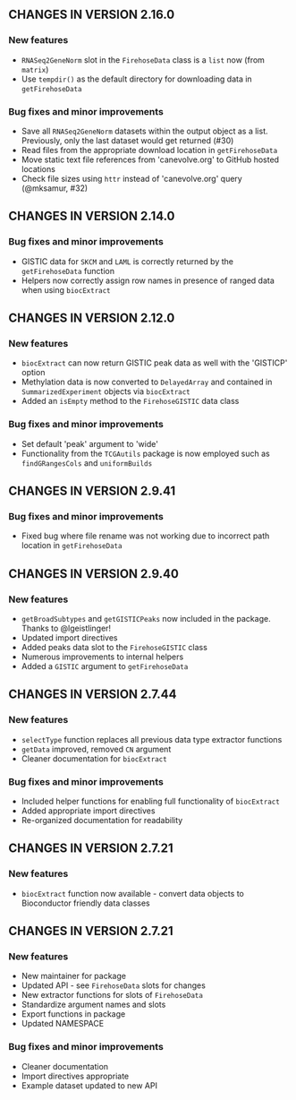 ## CHANGES IN VERSION 2.16.0

### New features

* `RNASeq2GeneNorm` slot in the `FirehoseData` class is a `list` now (from
`matrix`)
* Use `tempdir()` as the default directory for downloading data in
`getFirehoseData`

### Bug fixes and minor improvements

* Save all `RNASeq2GeneNorm` datasets within the output object as a list.
Previously, only the last dataset would get returned (#30)
* Read files from the appropriate download location in `getFirehoseData`
* Move static text file references from 'canevolve.org' to GitHub hosted
locations
* Check file sizes using `httr` instead of 'canevolve.org' query
(@mksamur, #32)

## CHANGES IN VERSION 2.14.0

### Bug fixes and minor improvements

* GISTIC data for `SKCM` and `LAML` is correctly returned by the
`getFirehoseData` function
* Helpers now correctly assign row names in presence of ranged data when 
using `biocExtract`

## CHANGES IN VERSION 2.12.0

### New features

* `biocExtract` can now return GISTIC peak data as well with the 'GISTICP'
option
* Methylation data is now converted to `DelayedArray` and contained in
`SummarizedExperiment` objects via `biocExtract`
* Added an `isEmpty` method to the `FirehoseGISTIC` data class

### Bug fixes and minor improvements

* Set default 'peak' argument to 'wide'
* Functionality from the `TCGAutils` package is now employed such as
`findGRangesCols` and `uniformBuilds` 

## CHANGES IN VERSION 2.9.41

### Bug fixes and minor improvements

* Fixed bug where file rename was not working due to incorrect path location
in `getFirehoseData`

## CHANGES IN VERSION 2.9.40

### New features

* `getBroadSubtypes` and `getGISTICPeaks` now included in the package.
Thanks to @lgeistlinger!
* Updated import directives
* Added peaks data slot to the `FirehoseGISTIC` class
* Numerous improvements to internal helpers
* Added a `GISTIC` argument to `getFirehoseData`

## CHANGES IN VERSION 2.7.44

### New features

* `selectType` function replaces all previous data type extractor functions
* `getData` improved, removed `CN` argument
* Cleaner documentation for `biocExtract`

### Bug fixes and minor improvements

* Included helper functions for enabling full functionality of `biocExtract`
* Added appropriate import directives
* Re-organized documentation for readability

## CHANGES IN VERSION 2.7.21

### New features

* `biocExtract` function now available - convert data objects to Bioconductor
friendly data classes

## CHANGES IN VERSION 2.7.21

### New features

* New maintainer for package
* Updated API - see `FirehoseData` slots for changes
* New extractor functions for slots of `FirehoseData`
* Standardize argument names and slots
* Export functions in package
* Updated NAMESPACE

### Bug fixes and minor improvements

* Cleaner documentation
* Import directives appropriate
* Example dataset updated to new API
